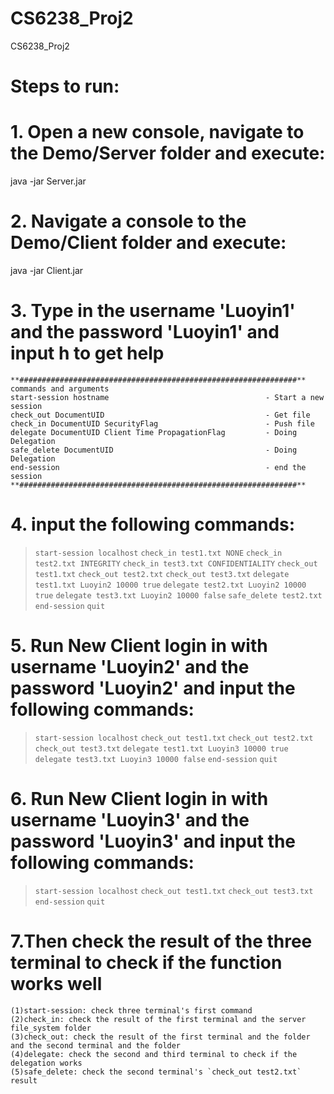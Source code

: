 # CS6238_Proj2
CS6238_Proj2

# Steps to run:
# 1. Open a new console, navigate to the Demo/Server folder and execute: 
   java -jar Server.jar
# 2. Navigate a console to the Demo/Client folder and execute: 
   java -jar Client.jar
# 3. Type in the username 'Luoyin1' and the password 'Luoyin1' and input h to get help
    **##############################################################**
    commands and arguments 
    start-session hostname                                   - Start a new session
    check_out DocumentUID                                    - Get file
    check_in DocumentUID SecurityFlag                        - Push file
    delegate DocumentUID Client Time PropagationFlag         - Doing Delegation
    safe_delete DocumentUID                                  - Doing Delegation
    end-session                                              - end the session
    **##############################################################**
# 4. input the following commands:
>    `start-session localhost`
>    `check_in test1.txt NONE`
>    `check_in test2.txt INTEGRITY`
>    `check_in test3.txt CONFIDENTIALITY`
>    `check_out test1.txt`
>    `check_out test2.txt` 
>    `check_out test3.txt` 
>    `delegate test1.txt Luoyin2 10000 true`
>    `delegate test2.txt Luoyin2 10000 true`
>    `delegate test3.txt Luoyin2 10000 false`
>    `safe_delete test2.txt`
>    `end-session`
>    `quit`
# 5. Run New Client login in with username 'Luoyin2' and the password 'Luoyin2' and input the following commands:
>    `start-session localhost`
>    `check_out test1.txt`
>    `check_out test2.txt` 
>   `check_out test3.txt`
>    `delegate test1.txt Luoyin3 10000 true`
>    `delegate test3.txt Luoyin3 10000 false`
>    `end-session`
>    `quit`
# 6. Run New Client login in with username 'Luoyin3' and the password 'Luoyin3' and input the following commands:
>    `start-session localhost`
>    `check_out test1.txt`
>    `check_out test3.txt`
>    `end-session`
>    `quit`
# 7.Then check the result of the three terminal to check if the function works well

    (1)start-session: check three terminal's first command
    (2)check_in: check the result of the first terminal and the server file_system folder 
    (3)check_out: check the result of the first terminal and the folder and the second terminal and the folder
    (4)delegate: check the second and third terminal to check if the delegation works
    (5)safe_delete: check the second terminal's `check_out test2.txt` result
